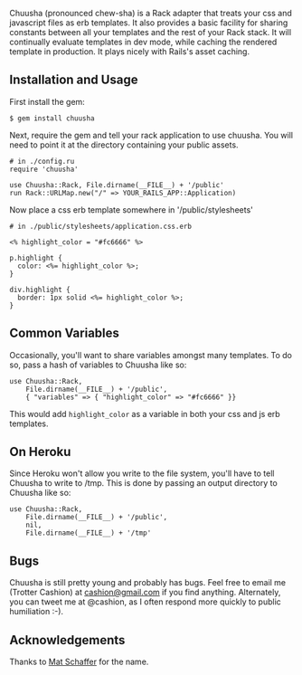 Chuusha (pronounced chew-sha) is a Rack adapter that treats your css and
javascript files as erb templates. It also provides a basic facility for
sharing constants between all your templates and the rest of your Rack stack.
It will continually evaluate templates in dev mode, while caching the rendered
template in production. It plays nicely with Rails's asset caching.

Installation and Usage
----------------------

First install the gem:

    $ gem install chuusha

Next, require the gem and tell your rack application to use chuusha. You will
need to point it at the directory containing your public assets.

    # in ./config.ru
    require 'chuusha'

    use Chuusha::Rack, File.dirname(__FILE__) + '/public'
    run Rack::URLMap.new("/" => YOUR_RAILS_APP::Application)

Now place a css erb template somewhere in '/public/stylesheets'

    # in ./public/stylesheets/application.css.erb

    <% highlight_color = "#fc6666" %>

    p.highlight {
      color: <%= highlight_color %>;
    }

    div.highlight {
      border: 1px solid <%= highlight_color %>;
    }

Common Variables
----------------

Occasionally, you'll want to share variables amongst many templates. To do so,
pass a hash of variables to Chuusha like so:

    use Chuusha::Rack,
        File.dirname(__FILE__) + '/public',
        { "variables" => { "highlight_color" => "#fc6666" }}

This would add `highlight_color` as a variable in both your css and js erb
templates.

On Heroku
---------

Since Heroku won't allow you write to the file system, you'll have to tell
Chuusha to write to /tmp. This is done by passing an output directory to
Chuusha like so:

    use Chuusha::Rack,
        File.dirname(__FILE__) + '/public',
        nil,
        File.dirname(__FILE__) + '/tmp'

Bugs
----

Chuusha is still pretty young and probably has bugs. Feel free to email me
(Trotter Cashion) at cashion@gmail.com if you find anything. Alternately, you
can tweet me at @cashion, as I often respond more quickly to public humiliation
:-).

Acknowledgements
----------------

Thanks to [Mat Schaffer](http://matschaffer.com) for the name.


